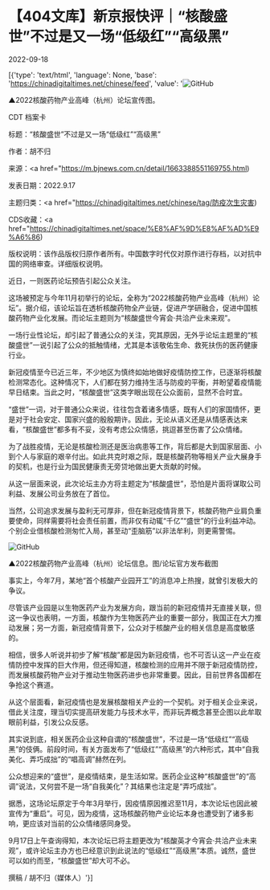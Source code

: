 # 【404文库】新京报快评｜“核酸盛世”不过是又一场“低级红”“高级黑”

2022-09-18

[{'type': 'text/html', 'language': None, 'base': 'https://chinadigitaltimes.net/chinese/feed', 'value': '![GitHub](https://chinadigitaltimes.net/chinese/files/2022/09/post-687189-63269b19e9f18.)

▲2022核酸药物产业高峰（杭州）论坛宣传图。



CDT 档案卡

标题：“核酸盛世”不过是又一场“低级红”“高级黑”

作者：胡不归

来源：<a href="https://m.bjnews.com.cn/detail/1663388551169755.html)

发表日期：2022.9.17

主题归类：<a href="https://chinadigitaltimes.net/chinese/tag/防疫次生灾害)

CDS收藏：<a href="https://chinadigitaltimes.net/space/%E8%AF%9D%E8%AF%AD%E9%A6%86)

版权说明：该作品版权归原作者所有。中国数字时代仅对原作进行存档，以对抗中国的网络审查。详细版权说明。





近日，一则医药论坛预告引起公众关注。

这场被预定与今年11月初举行的论坛，全称为“2022核酸药物产业高峰（杭州）论坛”。据介绍，该论坛旨在透析核酸药物全产业链，促进产学研融合，促进中国核酸药物产业化发展。而论坛主题则为“核酸盛世今宵会·共洽产业未来观”。

一场行业性论坛，却引起了普通公众的关注，究其原因，无外乎论坛主题里的“核酸盛世”一说引起了公众的抵触情绪，尤其是本该敬佑生命、救死扶伤的医药健康行业。

新冠疫情至今已近三年，不少地区为慎终如始地做好疫情防控工作，已逐渐将核酸检测常态化。这种情况下，人们都在努力维持生活与防疫的平衡，并盼望着疫情能早日结束。当此之时，“核酸盛世”这类字眼出现在公众面前，显然不合时宜。

“盛世”一词，对于普通公众来说，往往包含着诸多情感，既有人们的家国情怀，更是对于社会安定、国家兴盛的殷殷期许。因此，无论从语义还是从情感表达来看，“核酸盛世”都多有不妥，没有考虑公众情感，挑逗甚至伤害了公众情绪。

为了战胜疫情，无论是核酸检测还是医治病患等工作，背后都是大到国家层面、小到个人与家庭的艰辛付出。如此共克时艰之际，既是核酸药物等相关产业大展身手的契机，也是行业为国民健康责无旁贷地做出更大贡献的时候。

从这一层面来说，此次论坛主办方将主题定为“核酸盛世”，恐怕是片面将谋取公司利益、发展公司业务放在了首位。

当然，公司追求发展与盈利无可厚非，但在新冠疫情背景下，核酸药物产业肩负重要使命，同样需要将社会责任前置，而非仅有动辄“千亿”“盛世”的行业利益冲动。个别企业借核酸检测匆忙入局，甚至动“歪脑筋”以非法牟利，则更需警惕。

![GitHub](https://chinadigitaltimes.net/chinese/files/2022/09/post-687189-63269b1a1cd46.)

▲2022核酸药物产业高峰（杭州）论坛信息。图/论坛官方发布截图

事实上，今年7月，某地“首个核酸产业园开工”的消息冲上热搜，就曾引发极大的争议。

尽管该产业园是以生物医药产业为发展方向，跟当前的新冠疫情并无直接关联，但这一争议也表明，一方面，核酸作为生物医药产业的重要一部分，我国正在大力推动发展；另一方面，新冠疫情背景下，公众对于核酸产业的相关信息是高度敏感的。

相信，很多人听说并初步了解“核酸”都是因为新冠疫情，也不可否认这一产业在疫情防控中发挥的巨大作用，但还得知道，核酸检测的应用并不限于新冠疫情防控，而发展核酸药物产业对于推动生物医药进步也非常重要。因此，目前世界各国都在争抢这个赛道。

从这个层面看，新冠疫情也是发展核酸相关产业的一个契机。对于相关企业来说，借此关注度，理当切实提高研发能力与技术水平，而非玩弄概念甚至企图以此牟取眼前利益，引发公众反感。

其实说到底，相关医药企业这种自谓的“核酸盛世”，不过是一场“低级红”“高级黑”的伎俩。前段时间，有关方面发布了“低级红”“高级黑”的六种形式，其中“自我美化、弄巧成拙”的“唱高调”赫然在列。

公众想迎来的“盛世”，是疫情结束，是生活如常。医药企业这种“核酸盛世”的“高调”说法，又何尝不是一场“自我美化”？其结果也注定是“弄巧成拙”。

据悉，这场论坛原定于今年3月举行，因疫情原因推迟至11月，本次论坛也因此被宣传为“重启”。可见，因为疫情，这场核酸药物产业论坛本身也遭受到了诸多影响，更应该对当前的公众情绪感同身受。

9月17日上午查询得知，本次论坛已将主题更改为“核酸英才今宵会·共洽产业未来观”，或许论坛主办方也已经意识到此说法的“低级红”“高级黑”本质。诚然，盛世可以如约而至，“核酸盛世”却大可不必。

撰稿 / 胡不归（媒体人）'}]